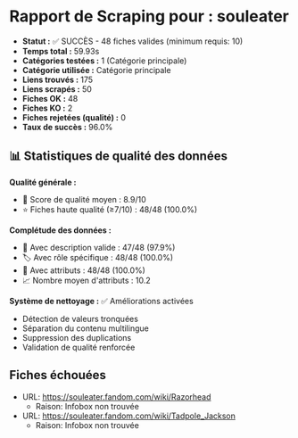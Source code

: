 # Rapport de Scraping pour : souleater
- **Statut :** ✅ SUCCÈS - 48 fiches valides (minimum requis: 10)
- **Temps total :** 59.93s
- **Catégories testées :** 1 (Catégorie principale)
- **Catégorie utilisée :** Catégorie principale
- **Liens trouvés :** 175
- **Liens scrapés :** 50
- **Fiches OK :** 48
- **Fiches KO :** 2
- **Fiches rejetées (qualité) :** 0
- **Taux de succès :** 96.0%

## 📊 Statistiques de qualité des données

**Qualité générale :**
- 🎯 Score de qualité moyen : 8.9/10
- ⭐ Fiches haute qualité (≥7/10) : 48/48 (100.0%)

**Complétude des données :**
- 📝 Avec description valide : 47/48 (97.9%)
- 🏷️ Avec rôle spécifique : 48/48 (100.0%)
- 🔖 Avec attributs : 48/48 (100.0%)
- 📈 Nombre moyen d'attributs : 10.2

**Système de nettoyage :** ✅ Améliorations activées
- Détection de valeurs tronquées
- Séparation du contenu multilingue  
- Suppression des duplications
- Validation de qualité renforcée

## Fiches échouées
- URL: https://souleater.fandom.com/wiki/Razorhead
  - Raison: Infobox non trouvée
- URL: https://souleater.fandom.com/wiki/Tadpole_Jackson
  - Raison: Infobox non trouvée
